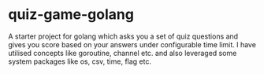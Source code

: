 # quiz-game-golang

A starter project for golang which asks you a set of quiz questions and gives you score based on your answers under configurable time limit. I have utilised concepts like goroutine, channel etc. and also leveraged some system packages like os, csv, time, flag etc.
